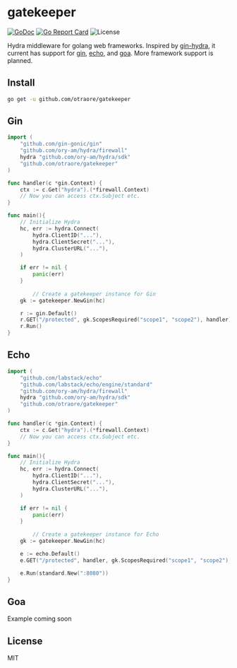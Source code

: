# gatekeeper
[![GoDoc](https://godoc.org/github.com/otraore/gatekeeper?status.svg)](https://godoc.org/github.com/otraore/gatekeeper)
[![Go Report Card](https://goreportcard.com/badge/github.com/otraore/gatekeeper)](https://goreportcard.com/report/github.com/otraore/gatekeeper)
![License](https://img.shields.io/badge/License-MIT-blue.svg)

Hydra middleware for golang web frameworks. Inspired by [gin-hydra](https://github.com/janekolszak/gin-hydra), it current has support for [gin](https://github.com/gin-gonic/gin), [echo](https://github.com/labstack/echo), and [goa](https://github.com/goadesign/goa). More framework support is planned.

## Install
``` bash
go get -u github.com/otraore/gatekeeper
```

## Gin
``` go
import (
    "github.com/gin-gonic/gin"
    "github.com/ory-am/hydra/firewall"
    hydra "github.com/ory-am/hydra/sdk"
    "github.com/otraore/gatekeeper"
)

func handler(c *gin.Context) {
	ctx := c.Get("hydra").(*firewall.Context)
	// Now you can access ctx.Subject etc.
}

func main(){
	// Initialize Hydra
	hc, err := hydra.Connect(
		hydra.ClientID("..."),
		hydra.ClientSecret("..."),
		hydra.ClusterURL("..."),
	)

	if err != nil {
		panic(err)
	}
	
        // Create a gatekeeper instance for Gin
	gk := gatekeeper.NewGin(hc)

 	r := gin.Default()
	r.GET("/protected", gk.ScopesRequired("scope1", "scope2"), handler)
	r.Run()
}
```
## Echo
``` go
import (
    "github.com/labstack/echo"
    "github.com/labstack/echo/engine/standard"
    "github.com/ory-am/hydra/firewall"
    hydra "github.com/ory-am/hydra/sdk"
    "github.com/otraore/gatekeeper"
)

func handler(c *gin.Context) {
	ctx := c.Get("hydra").(*firewall.Context)
	// Now you can access ctx.Subject etc.
}

func main(){
	// Initialize Hydra
	hc, err := hydra.Connect(
		hydra.ClientID("..."),
		hydra.ClientSecret("..."),
		hydra.ClusterURL("..."),
	)

	if err != nil {
		panic(err)
	}
	
        // Create a gatekeeper instance for Echo
	gk := gatekeeper.NewGin(hc)

 	e := echo.Default()
	e.GET("/protected", handler, gk.ScopesRequired("scope1", "scope2"),)

	e.Run(standard.New(":8080"))
}
```
## Goa

Example coming soon

## License

MIT